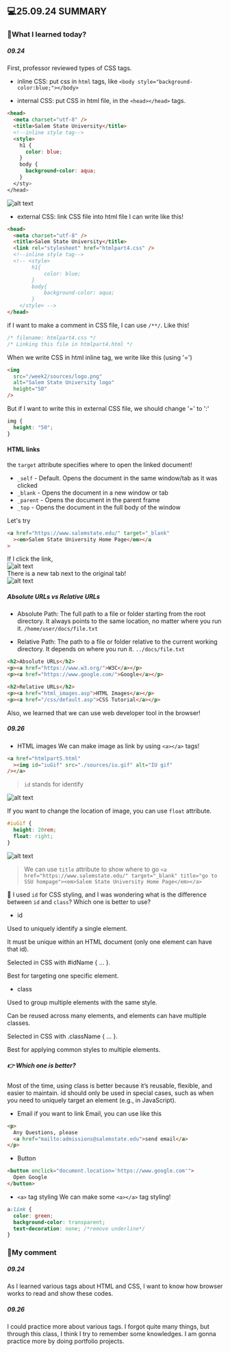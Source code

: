 ## 💻25.09.24 SUMMARY

### 📒What I learned today?

##### 09.24

First, professor reviewed types of CSS tags.

- inline CSS: put css in `html` tags, like `<body style="background-color:blue;"></body>`

- internal CSS: put CSS in html file, in the `<head></head>` tags.

```html
<head>
  <meta charset="utf-8" />
  <title>Salem State University</title>
  <!--inline style tag-->
  <style>
    h1 {
      color: blue;
    }
    body {
      background-color: aqua;
    }
  </sty>
</head>
```

![alt text](./week3/image.png)

- external CSS: link CSS file into html file
  I can write like this!

```html
<head>
  <meta charset="utf-8" />
  <title>Salem State University</title>
  <link rel="stylesheet" href="htmlpart4.css" />
  <!--inline style tag-->
  <!-- <style>
        h1{
            color: blue;
        }
        body{
            background-color: aqua;
        }
    </style> -->
</head>
```

if I want to make a comment in CSS file, I can use `/**/`.
Like this!

```css
/* filename: htmlpart4.css */
/* Linking this file in htmlpart4.html */
```

When we write CSS in html inline tag, we write like this (using '=')

```html
<img
  src="/week2/sources/logo.png"
  alt="Salem State University logo"
  height="50"
/>
```

But if I want to write this in external CSS file, we should change '=' to ':'

```css
img {
  height: "50";
}
```

#### HTML links

the `target` attribute specifies where to open the linked document!

- `_self` - Default. Opens the document in the same window/tab as it was clicked
- `_blank` - Opens the document in a new window or tab
- `_parent` - Opens the document in the parent frame
- `_top` - Opens the document in the full body of the window

Let's try

```html
<a href="https://www.salemstate.edu/" target="_blank"
  ><em>Salem State University Home Page</em></a
>
```

If I click the link,
<br>
![alt text](./week3/image-2.png)
<br>
There is a new tab next to the original tab!
<br>
![alt text](./week3/image-1.png)

##### Absolute URLs vs Relative URLs

- Absolute Path: The full path to a file or folder starting from the root directory. It always points to the same location, no matter where you run it.
  `/home/user/docs/file.txt`

- Relative Path: The path to a file or folder relative to the current working directory. It depends on where you run it.
  `../docs/file.txt`

```html
<h2>Absolute URLs</h2>
<p><a href="https://www.w3.org/">W3C</a></p>
<p><a href="https://www.google.com/">Google</a></p>

<h2>Relative URLs</h2>
<p><a href="html_images.asp">HTML Images</a></p>
<p><a href="/css/default.asp">CSS Tutorial</a></p>
```

Also, we learned that we can use web developer tool in the browser!

##### 09.26

- HTML images
  We can make image as link by using `<a></a>` tags!

```html
<a href="htmlpart5.html"
  ><img id="iuGif" src="./sources/iu.gif" alt="IU gif"
/></a>
```

> `id` stands for identify

![alt text](./week3/image-3.png)

If you want to change the location of image, you can use `float` attribute.

```css
#iuGif {
  height: 20rem;
  float: right;
}
```

![alt text](./week3/image-4.png)

> We can use `title` attribute to show where to go `<a href="https://www.salemstate.edu/" target="_blank" title="go to SSU hompage"><em>Salem State University Home Page</em></a>
`

🔹 I used `id` for CSS styling, and I was wondering what is the difference between `id` and `class`?
Which one is better to use?

- id

Used to uniquely identify a single element.

It must be unique within an HTML document (only one element can have that id).

Selected in CSS with #idName { ... }.

Best for targeting one specific element.

- class

Used to group multiple elements with the same style.

Can be reused across many elements, and elements can have multiple classes.

Selected in CSS with .className { ... }.

Best for applying common styles to multiple elements.

##### 👉 Which one is better?

Most of the time, using class is better because it’s reusable, flexible, and easier to maintain.
id should only be used in special cases, such as when you need to uniquely target an element (e.g., in JavaScript).

- Email
  if you want to link Email, you can use like this

```html
<p>
  Any Questions, please
  <a href="mailto:admissions@salemstate.edu">send email</a>
</p>
```

- Button

```html
<button onclick="document.location='https://www.google.com'">
  Open Google
</button>
```

- `<a>` tag styling
  We can make some `<a></a>` tag styling!

```css
a:link {
  color: green;
  background-color: transparent;
  text-decoration: none; /*remove underline*/
}
```

### 🌟My comment

##### 09.24

As I learned various tags about HTML and CSS, I want to know how browser works to read and show these codes.

##### 09.26

I could practice more about various tags. I forgot quite many things, but through this class, I think I try to remember some knowledges. I am gonna practice more by doing portfolio projects.
